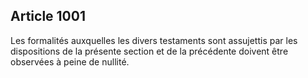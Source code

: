 Article 1001
----
Les formalités auxquelles les divers testaments sont assujettis par les
dispositions de la présente section et de la précédente doivent être observées à
peine de nullité.
